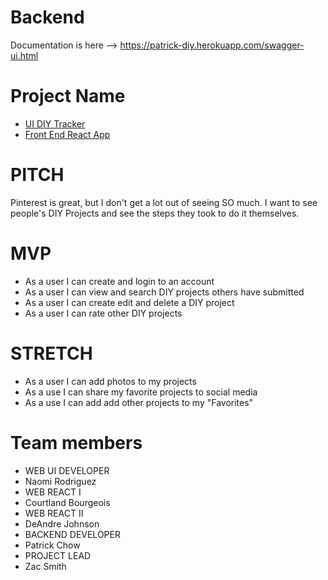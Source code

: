 # Backend

Documentation is here --> https://patrick-diy.herokuapp.com/swagger-ui.html


# Project Name
- [UI DIY Tracker](https://uidiytracker.netlify.com/) 
- [Front End React App](https://diy-tracker-delta.now.sh/login)

# PITCH
Pinterest is great, but I don't get a lot out of seeing SO much. I want to see people's DIY Projects and see the steps they took to do it themselves.
# MVP
- As a user I can create and login to an account
- As a user I can view and search DIY projects others have submitted
- As a user I can create edit and delete a DIY project
- As a user I can rate other DIY projects
# STRETCH
- As a user I can add photos to my projects
- As  a use I can share my favorite projects to social media
- As a use I can add add other projects to my "Favorites"
# Team members
- WEB UI DEVELOPER
- Naomi Rodriguez
- WEB REACT I
- Courtland Bourgeois
- WEB REACT II
- DeAndre Johnson
- BACKEND DEVELOPER
- Patrick Chow
- PROJECT LEAD
- Zac Smith

